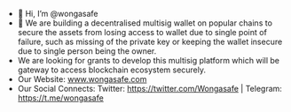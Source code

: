 - 👋 Hi, I’m @wongasafe
- 👀 We are building a decentralised multisig wallet on popular chains to secure the assets from losing access to wallet due to single point of failure, such as missing of the private key or keeping the wallet insecure due to single person being the owner.
- We are looking for grants to develop this multisig platform which will be gateway to access blockchain ecosystem securely.
- Our Website: www.wongasafe.com
- Our Social Connects: Twitter: https://twitter.com/Wongasafe | Telegram: https://t.me/wongasafe
<!---
wongasafe/wongasafe is a ✨ special ✨ repository because its `README.md` (this file) appears on your GitHub profile.
You can click the Preview link to take a look at your changes.
--->
